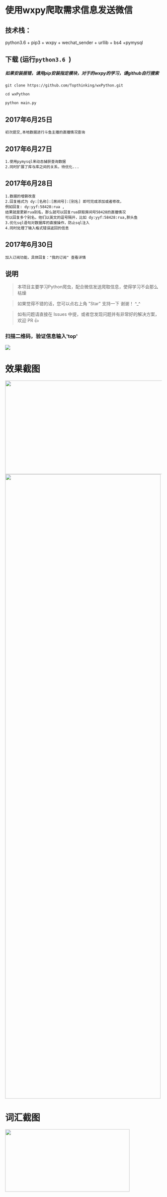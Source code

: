 # 使用wxpy爬取需求信息发送微信

## 技术栈：

python3.6 + pip3 + wxpy + wechat_sender + urllib + bs4 +pymysql

## 下载 (运行`python3.6 `)
##### 如果安装报错，请用pip安装指定模块，对于的wxpy的学习，请github自行搜索

 	git clone https://github.com/Topthinking/wxPython.git
	
 	cd wxPython

 	python main.py
 	
## 2017年6月25日
```
初次提交,本地数据进行斗鱼主播的直播情况查询
```
## 2017年6月27日
```
1.使用pymysql来动态捕获查询数据
2.同时扩展了库与库之间的关系，待优化...
```
## 2017年6月28日
```
1.数据的增删改查
2.回复格式为 dy:[名称]:[房间号]:[别名] 即可完成添加或者修改，
例如回复: dy:yyf:58428:rua , 
结果就是更新rua别名，那么就可以回复rua获取房间号58428的直播情况
可以回复多个别名，他们以英文的逗号隔开，比如 dy:yyf:58428:rua,胖头鱼
3.优化sql语句对数据库的直接操作，防止sql注入
4.同时处理了输入格式错误返回的信息
```
## 2017年6月30日
```
加入订阅功能，具体回复："我的订阅" 查看详情
```
## 说明

>  本项目主要学习Python爬虫，配合微信发送爬取信息，使得学习不会那么枯燥

>  如果觉得不错的话，您可以点右上角 "Star" 支持一下 谢谢！ ^_^

>  如有问题请直接在 Issues 中提，或者您发现问题并有非常好的解决方案，欢迎 PR 👍

### 扫描二维码，验证信息输入'top'
![](https://github.com/Topthinking/wxPython/blob/master/doc/top.jpg)

# 效果截图
<img src="https://github.com/Topthinking/wxPython/blob/master/doc/show.png" width="700" height="300"/>
<img src="https://github.com/Topthinking/wxPython/blob/master/doc/sub.png" width="500" height="2000"/>  

# 词汇截图
<img src="https://github.com/Topthinking/wxPython/blob/master/doc/word.png" width="400" height="200"/>